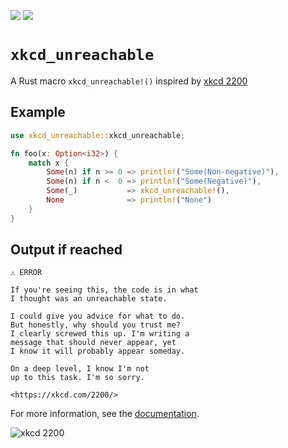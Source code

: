 [![](https://img.shields.io/crates/v/xkcd_unreachable)](https://crates.io/crates/xkcd_unreachable)
[![](https://docs.rs/xkcd_unreachable/badge.svg)](https://docs.rs/xkcd_unreachable)

# `xkcd_unreachable`

A Rust macro `xkcd_unreachable!()` inspired by [xkcd 2200](https://xkcd.com/2200/)

## Example
```rust
use xkcd_unreachable::xkcd_unreachable;

fn foo(x: Option<i32>) {
    match x {
        Some(n) if n >= 0 => println!("Some(Non-negative)"),
        Some(n) if n <  0 => println!("Some(Negative)"),
        Some(_)           => xkcd_unreachable!(),
        None              => println!("None")
    }
}
```

## Output if reached
```text
⚠ ERROR

If you're seeing this, the code is in what
I thought was an unreachable state.

I could give you advice for what to do.
But honestly, why should you trust me?
I clearly screwed this up. I'm writing a
message that should never appear, yet
I know it will probably appear someday.

On a deep level, I know I'm not
up to this task. I'm so sorry.

<https://xkcd.com/2200/>
```

For more information, see the [documentation](https://docs.rs/xkcd_unreachable/).

![xkcd 2200](https://imgs.xkcd.com/comics/unreachable_state.png)
